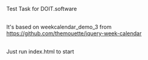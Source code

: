 Test Task for DOIT.software<br><br>

It's based on weekcalendar_demo_3 from https://github.com/themouette/jquery-week-calendar <br><br>

Just run index.html to start<br><br>